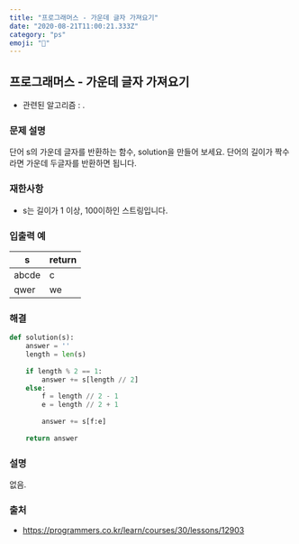 ```yaml
---
title: "프로그래머스 - 가운데 글자 가져요기"
date: "2020-08-21T11:00:21.333Z"
category: "ps"
emoji: "🍢"
---
```


## 프로그래머스 - 가운데 글자 가져요기

- 관련된 알고리즘 : .

### 문제 설명

단어 s의 가운데 글자를 반환하는 함수, solution을 만들어 보세요. 단어의 길이가 짝수라면 가운데 두글자를 반환하면 됩니다.

### 재한사항

- s는 길이가 1 이상, 100이하인 스트링입니다.

### 입출력 예

| s     | return |
| ----- | ------ |
| abcde | c      |
| qwer  | we     |

### 해결

```python
def solution(s):
    answer = ''
    length = len(s)
    
    if length % 2 == 1:
        answer += s[length // 2]
    else:
        f = length // 2 - 1
        e = length // 2 + 1
        
        answer += s[f:e]
        
    return answer
```

### 설명

없음.

### 출처

- https://programmers.co.kr/learn/courses/30/lessons/12903
